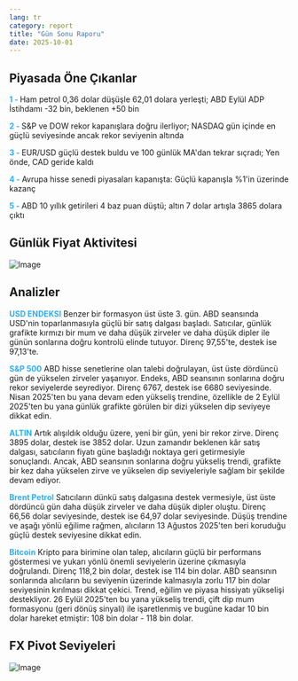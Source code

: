 ```yaml
---
lang: tr
category: report
title: "Gün Sonu Raporu"
date: 2025-10-01
---
```



<h2>Piyasada Öne Çıkanlar</h2>
<strong style="color: #2caef7;">1 - </strong> Ham petrol 0,36 dolar düşüşle 62,01 dolara yerleşti; ABD Eylül ADP İstihdamı -32 bin, beklenen +50 bin

<strong style="color: #2caef7;">2 - </strong> S&P ve DOW rekor kapanışlara doğru ilerliyor; NASDAQ gün içinde en güçlü seviyesinde ancak rekor seviyenin altında

<strong style="color: #2caef7;">3 - </strong> EUR/USD güçlü destek buldu ve 100 günlük MA'dan tekrar sıçradı; Yen önde, CAD geride kaldı

<strong style="color: #2caef7;">4 - </strong> Avrupa hisse senedi piyasaları kapanışta: Güçlü kapanışla %1'in üzerinde kazanç

<strong style="color: #2caef7;">5 - </strong> ABD 10 yıllık getirileri 4 baz puan düştü; altın 7 dolar artışla 3865 dolara çıktı



<h2>Günlük Fiyat Aktivitesi</h2>
<img src="https://markleighedu.github.io/img/Oct-2025/01-Oct-2025/price.jpg" alt="Image"/>

<h2>Analizler</h2>
<strong style="color: #2caef7;">USD ENDEKSI</strong> Benzer bir formasyon üst üste 3. gün. ABD seansında USD'nin toparlanmasıyla güçlü bir satış dalgası başladı. Satıcılar, günlük grafikte kırmızı bir mum ve daha düşük zirveler ve daha düşük dipler ile günün sonlarına doğru kontrolü elinde tutuyor. Direnç 97,55'te, destek ise 97,13'te.

<strong style="color: #2caef7;">S&P 500</strong> ABD hisse senetlerine olan talebi doğrulayan, üst üste dördüncü gün de yükselen zirveler yaşanıyor. Endeks, ABD seansının sonlarına doğru rekor seviyelerde seyrediyor. Direnç 6767, destek ise 6680 seviyesinde. Nisan 2025'ten bu yana devam eden yükseliş trendine, özellikle de 2 Eylül 2025'ten bu yana günlük grafikte görülen bir dizi yükselen dip seviyeye dikkat edin.

<strong style="color: #2caef7;">ALTIN</strong> Artık alışıldık olduğu üzere, yeni bir gün, yeni bir rekor zirve. Direnç 3895 dolar, destek ise 3852 dolar. Uzun zamandır beklenen kâr satış dalgası, satıcıların fiyatı güne başladığı noktaya geri getirmesiyle sonuçlandı. Ancak, ABD seansının sonlarına doğru yükseliş trendi, grafikte bir kez daha yükselen zirve ve yükselen dip seviyeleriyle sağlam bir şekilde devam ediyor.

<strong style="color: #2caef7;">Brent Petrol</strong> Satıcıların dünkü satış dalgasına destek vermesiyle, üst üste dördüncü gün daha düşük zirveler ve daha düşük dipler oluştu. Direnç 66,56 dolar seviyesinde, destek ise 64,97 dolar seviyesinde. Düşüş trendine ve aşağı yönlü eğilime rağmen, alıcıların 13 Ağustos 2025'ten beri koruduğu güçlü destek seviyesine dikkat edin.

<strong style="color: #2caef7;">Bitcoin</strong> Kripto para birimine olan talep, alıcıların güçlü bir performans göstermesi ve yukarı yönlü önemli seviyelerin üzerine çıkmasıyla doğrulandı. Direnç 118,2 bin dolar, destek ise 114 bin dolar. ABD seansının sonlarında alıcıların bu seviyenin üzerinde kalmasıyla zorlu 117 bin dolar seviyesinin kırılması dikkat çekici. Trend, eğilim ve piyasa hissiyatı yükselişi destekliyor. 26 Eylül 2025'ten bu yana yükseliş trendi, çift dip mum formasyonu (geri dönüş sinyali) ile işaretlenmiş ve bugüne kadar 10 bin dolar hareket etmiştir: 108 bin dolar - 118 bin dolar.



<h2>FX Pivot Seviyeleri</h2>
<img src="https://markleighedu.github.io/img/Oct-2025/01-Oct-2025/pivot.jpg" alt="Image"/>
